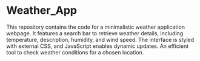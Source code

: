 # Weather_App
 This repository contains the code for a minimalistic weather application webpage. It features a search bar to retrieve weather details, including temperature, description, humidity, and wind speed. The interface is styled with external CSS, and JavaScript enables dynamic updates. An efficient tool to check weather conditions for a chosen location.
